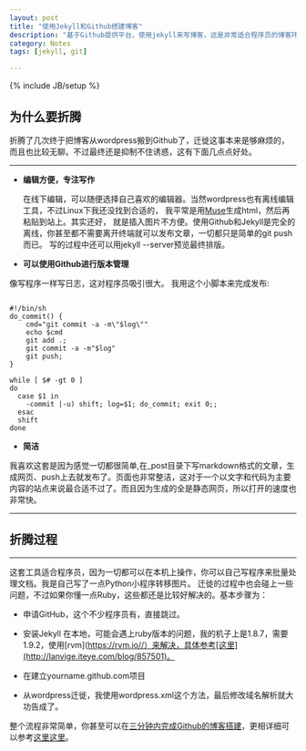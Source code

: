 ```yaml
---
layout: post
title: "使用Jekyll和Github搭建博客"
description: "基于Github提供平台，使用jekyll来写博客，这是非常适合程序员的博客环境"
category: Notes
tags: [jekyll, git]

---
```


{% include JB/setup %}

## 为什么要折腾
折腾了几次终于把博客从wordpress搬到Github了，迁徙这事本来是够麻烦的，而且也比较无聊。不过最终还是抑制不住诱惑，这有下面几点点好处。

- - -

+ __编辑方便，专注写作__

  在线下编辑，可以随便选择自己喜欢的编辑器。当然wordpress也有离线编辑工具，不过Linux下我还没找到合适的，
我平常是用[Muse](http://mwolson.org/projects/EmacsMuse.html)生成html，然后再粘贴到站上。其实还好，
就是插入图片不方便。使用Github和Jekyll是完全的离线，你甚至都不需要离开终端就可以发布文章，一切都只是简单的git push而已。
写的过程中还可以用jekyll  --server预览最终排版。

+ __可以使用Github进行版本管理__
	
像写程序一样写日志，这对程序员吸引很大。
我用这个小脚本来完成发布:

<pre><code>
#!/bin/sh
do_commit() {
    cmd="git commit -a -m\"$log\""
    echo $cmd
    git add .;
    git commit -a -m"$log"
    git push;
}

while [ $# -gt 0 ]
do
  case $1 in
    -commit |-u) shift; log=$1; do_commit; exit 0;;
  esac
  shift
done
</code></pre>

+ __简洁__
  
我喜欢这套是因为感觉一切都很简单,在_post目录下写markdown格式的文章，生成网页、push上去就发布了。页面也非常整洁，这对于一个以文字和代码为主要内容的站点来说最合适不过了。而且因为生成的全是静态网页，所以打开的速度也非常快。

- - - 

## 折腾过程

- - - 

 这套工具适合程序员，因为一切都可以在本机上操作，你可以自己写程序来批量处理文档。我是自己写了一点Python小程序转移图片。 迁徙的过程中也会碰上一些问题，不过如果你懂一点Ruby，这些都还是比较好解决的。基本步骤为：

 + 申请GitHub，这个不少程序员有，直接跳过。
 
 + 安装Jekyll 在本地，可能会遇上ruby版本的问题，我的机子上是1.8.7，需要1.9.2，使用[rvm](https://rvm.io//）来解决，具体参考[这里](http://lanvige.iteye.com/blog/857501)。
 + 在建立yourname.github.com项目

 + 从wordpress迁徙，我使用wordpress.xml这个方法，最后修改域名解析就大功告成了。

 整个流程非常简单，你甚至可以在[三分钟内完成Github的博客搭建](http://ztpala.com/2012/01/12/zero-to-hosted-jekyll-blog-in-3-minutes/)，更相详细可以参考[这里](http://jekyllbootstrap.com/usage/jekyll-quick-start.html)[这里](http://vitobotta.com/how-to-migrate-from-wordpress-to-jekyll/)。

